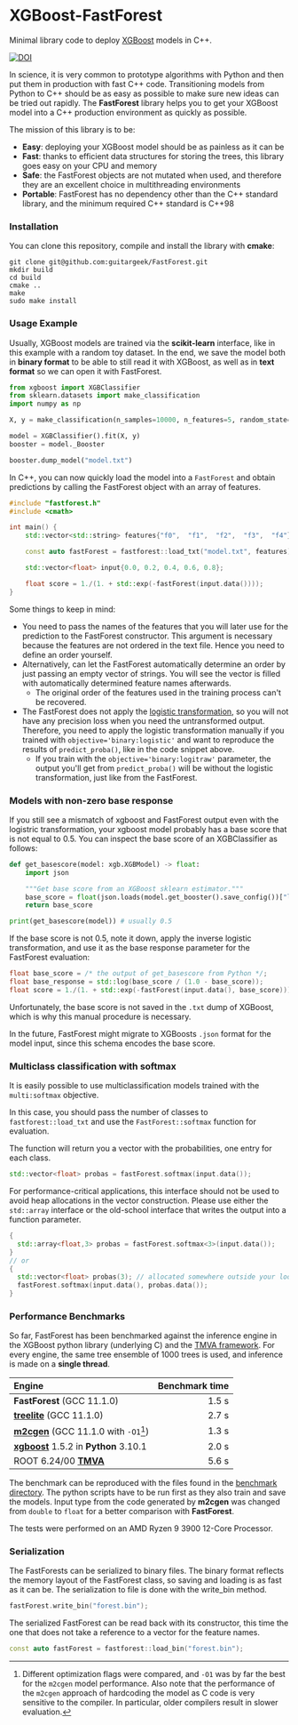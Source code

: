 # XGBoost-FastForest

Minimal library code to deploy [XGBoost](https://xgboost.readthedocs.io/en/latest/) models in C++.

[![DOI](https://zenodo.org/badge/DOI/10.5281/zenodo.8400945.svg)](https://doi.org/10.5281/zenodo.8400945)

In science, it is very common to prototype algorithms with Python and then put them in production with fast C++ code.
Transitioning models from Python to C++ should be as easy as possible to make sure new ideas can be tried out rapidly.
The __FastForest__ library helps you to get your XGBoost model into a C++ production environment as quickly as possible.

The mission of this library is to be:
* __Easy__: deploying your XGBoost model should be as painless as it can be
* __Fast__: thanks to efficient data structures for storing the trees, this library goes easy on your CPU and memory
* __Safe__: the FastForest objects are not mutated when used, and therefore they are an excellent choice in multithreading
  environments
* __Portable__: FastForest has no dependency other than the C++ standard library, and the minimum required C++ standard is C++98

### Installation

You can clone this repository, compile and install the library with __cmake__:
```
git clone git@github.com:guitargeek/FastForest.git
mkdir build
cd build
cmake ..
make
sudo make install
```

### Usage Example

Usually, XGBoost models are trained via the __scikit-learn__ interface, like in this example with a random toy dataset.
In the end, we save the model both in __binary format__ to be able to still read it with XGBoost, as well as in __text
format__ so we can open it with FastForest.

```Python
from xgboost import XGBClassifier
from sklearn.datasets import make_classification
import numpy as np

X, y = make_classification(n_samples=10000, n_features=5, random_state=42, n_classes=2, weights=[0.5])

model = XGBClassifier().fit(X, y)
booster = model._Booster

booster.dump_model("model.txt")
```

In C++, you can now quickly load the model into a `FastForest` and obtain predictions by calling the FastForest object with an array of features.

```C++
#include "fastforest.h"
#include <cmath>

int main() {
    std::vector<std::string> features{"f0",  "f1",  "f2",  "f3",  "f4"};

    const auto fastForest = fastforest::load_txt("model.txt", features);

    std::vector<float> input{0.0, 0.2, 0.4, 0.6, 0.8};

    float score = 1./(1. + std::exp(-fastForest(input.data())));
}
```

Some things to keep in mind:

* You need to pass the names of the features that you will later use for the prediction to the FastForest constructor. This argument is necessary because the features are not ordered in the text file. Hence you need to define an order yourself.
* Alternatively, can let the FastForest automatically determine an order by just passing an empty vector of strings. You will see the vector is filled with automatically determined feature names afterwards.
  * The original order of the features used in the training process can't be recovered.
* The FastForest does not apply the [logistic transformation](https://en.wikipedia.org/wiki/Logistic_function), so you will not have any precision loss when you need the untransformed output. Therefore, you need to apply
  the logistic transformation manually if you trained with `objective='binary:logistic'` and want to reproduce the results of `predict_proba()`, like in the code snippet above.
  * If you train with the `objective='binary:logitraw'`
    parameter, the output you'll get from `predict_proba()` will be without the logistic transformation, just like from the FastForest.

### Models with non-zero base response

If you still see a mismatch of xgboost and FastForest output even with the logistric transformation, your xgboost model probably has a base score that is not equal to 0.5. You can inspect the base score of an XGBClassifier as follows:

```Python
def get_basescore(model: xgb.XGBModel) -> float:
    import json

    """Get base score from an XGBoost sklearn estimator."""
    base_score = float(json.loads(model.get_booster().save_config())["learner"]["learner_model_param"]["base_score"])
    return base_score

print(get_basescore(model)) # usually 0.5
```
If the base score is not 0.5, note it down, apply the inverse logistic transformation, and use it as the base response parameter for the FastForest evaluation:
```C++
float base_score = /* the output of get_basescore from Python */;
float base_response = std::log(base_score / (1.0 - base_score));
float score = 1./(1. + std::exp(-fastForest(input.data(), base_score)));
```
Unfortunately, the base score is not saved in the `.txt` dump of XGBoost, which is why this manual procedure is necessary.

In the future, FastForest might migrate to XGBoosts `.json` format for the model input, since this schema encodes the base score.

### Multiclass classification with softmax

It is easily possible to use multiclassification models trained with the `multi:softmax` objective.

In this case, you should pass the number of classes to `fastforest::load_txt` and use the `FastForest::softmax` function for evaluation.

The function will return you a vector with the probabilities, one entry for each class.

```C++
std::vector<float> probas = fastForest.softmax(input.data());
```

For performance-critical applications, this interface should not be used to avoid heap allocations in the vector
construction. Please use either the `std::array` interface or the old-school interface that writes the output into a function parameter.

```C++
{
  std::array<float,3> probas = fastForest.softmax<3>(input.data());
}
// or
{
  std::vector<float> probas(3); // allocated somewhere outside your loop over entries
  fastForest.softmax(input.data(), probas.data());
}
```

### Performance Benchmarks

So far, FastForest has been benchmarked against the inference engine in the XGBoost python library (underlying
C) and the [TMVA framework](https://root.cern.ch/tmva). For every engine, the same tree ensemble of 1000 trees is used,
and inference is made on a **single thread**.

| Engine                                                                                                    | Benchmark time   |
| :------                                                                                                   | ---------------: |
| __FastForest__ (GCC 11.1.0)                                                                               | 1.5 s            |
| [__treelite__](https://github.com/dmlc/treelite) (GCC 11.1.0)                                             | 2.7 s            |
| [__m2cgen__](https://github.com/BayesWitnesses/m2cgen) (GCC 11.1.0 with `-O1`[^1])                        | 1.3 s            |
| [__xgboost__](https://xgboost.readthedocs.io/en/latest/python/python_api.html) 1.5.2 in __Python__ 3.10.1 | 2.0 s            |
| ROOT 6.24/00 [__TMVA__](https://root.cern.ch/tmva)                                                        | 5.6 s            |

The benchmark can be reproduced with the files found in the [benchmark directory](benchmark). The python scripts have to be
run first as they also train and save the models. Input type from the code generated by __m2cgen__ was changed from
`double` to `float` for a better comparison with __FastForest__.

The tests were performed on an AMD Ryzen 9 3900 12-Core Processor.

[^1]: Different optimization flags were compared, and `-O1` was by far the best for the `m2cgen` model performance. Also note that the performance of the `m2cgen` approach of hardcoding the model as C code is very sensitive to the compiler. In particular, older compilers result in slower evaluation.

### Serialization

The FastForests can be serialized to binary files. The binary format reflects the memory layout of the FastForest class, so saving and loading is as fast as it can be. The serialization to file is done with the write_bin method.
```C++
fastForest.write_bin("forest.bin");
```
The serialized FastForest can be read back with its constructor, this time the one that does not take a reference to a vector for the feature names.

```C++
const auto fastForest = fastforest::load_bin("forest.bin");
```
